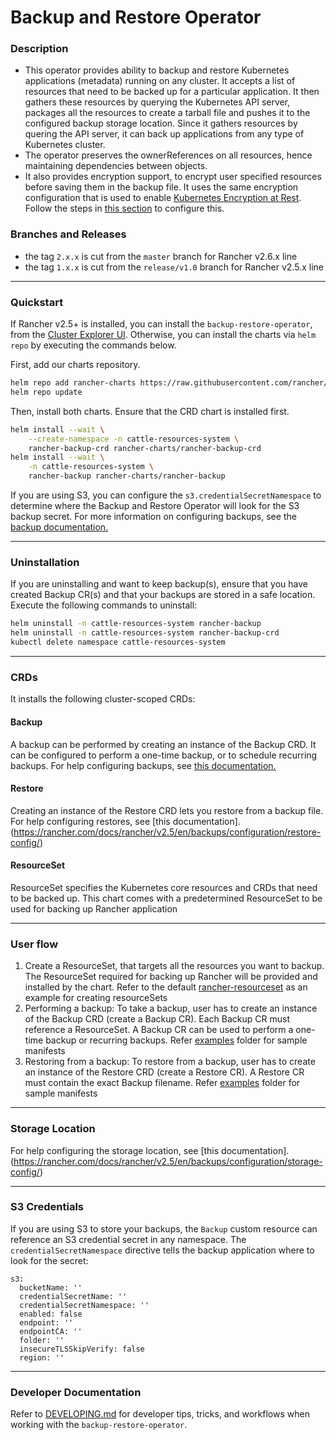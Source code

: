 # Backup and Restore Operator

### Description

* This operator provides ability to backup and restore Kubernetes applications (metadata) running on any cluster. It accepts a list of resources that need to be backed up for a particular application. It then gathers these resources by querying the Kubernetes API server, packages all the resources to create a tarball file and pushes it to the configured backup storage location. Since it gathers resources by quering the API server, it can back up applications from any type of Kubernetes cluster.
* The operator preserves the ownerReferences on all resources, hence maintaining dependencies between objects.
* It also provides encryption support, to encrypt user specified resources before saving them in the backup file. It uses the same encryption configuration that is used to enable [Kubernetes Encryption at Rest](https://kubernetes.io/docs/tasks/administer-cluster/encrypt-data/). Follow the steps in [this section](https://rancher.com/docs/rancher/v2.5/en/backups/configuration/backup-config/#encryption) to configure this.


### Branches and Releases

*  the tag `2.x.x` is cut from the `master` branch for Rancher v2.6.x line
*  the tag `1.x.x` is cut from the `release/v1.0` branch for Rancher v2.5.x line
----

### Quickstart

If Rancher v2.5+ is installed, you can install the `backup-restore-operator`, from the [Cluster Explorer UI](https://rancher.com/docs/rancher/v2.x/en/backups/v2.5/).
Otherwise, you can install the charts via `helm repo` by executing the commands below.

First, add our charts repository.

```bash
helm repo add rancher-charts https://raw.githubusercontent.com/rancher/charts/release-v2.5/
helm repo update
```

Then, install both charts.
Ensure that the CRD chart is installed first.

```bash
helm install --wait \
    --create-namespace -n cattle-resources-system \
    rancher-backup-crd rancher-charts/rancher-backup-crd
helm install --wait \
    -n cattle-resources-system \
    rancher-backup rancher-charts/rancher-backup
```

If you are using S3, you can configure the `s3.credentialSecretNamespace` to determine where the Backup and Restore Operator will look for the S3 backup secret. For more information on configuring backups, see the [backup documentation.](https://rancher.com/docs/rancher/v2.5/en/backups/back-up-rancher/#2-perform-a-backup)

----

### Uninstallation

If you are uninstalling and want to keep backup(s), ensure that you have created Backup CR(s) and that your backups are stored in a safe location.
Execute the following commands to uninstall:

```bash
helm uninstall -n cattle-resources-system rancher-backup
helm uninstall -n cattle-resources-system rancher-backup-crd
kubectl delete namespace cattle-resources-system
```

----

### CRDs

It installs the following cluster-scoped CRDs:
#### Backup
  A backup can be performed by creating an instance of the Backup CRD. It can be configured to perform a one-time backup, or to schedule recurring backups. For help configuring backups, see [this documentation.](https://rancher.com/docs/rancher/v2.5/en/backups/configuration/backup-config/)
#### Restore
  Creating an instance of the Restore CRD lets you restore from a backup file. For help configuring restores, see [this documentation].(https://rancher.com/docs/rancher/v2.5/en/backups/configuration/restore-config/)
#### ResourceSet
  ResourceSet specifies the Kubernetes core resources and CRDs that need to be backed up. This chart comes with a predetermined ResourceSet to be used for backing up Rancher application

----

### User flow
1. Create a ResourceSet, that targets all the resources you want to backup. The ResourceSet required for backing up Rancher will be provided and installed by the chart. Refer to the default [rancher-resourceset](https://github.com/rancher/backup-restore-operator/blob/master/charts/rancher-backup/templates/rancher-resourceset.yaml) as an example for creating resourceSets
2. Performing a backup: To take a backup, user has to create an instance of the Backup CRD (create a Backup CR). Each Backup CR must reference a ResourceSet. A Backup CR can be used to perform a one-time backup or recurring backups. Refer [examples](https://github.com/rancher/backup-restore-operator/tree/master/examples) folder for sample manifests
3. Restoring from a backup: To restore from a backup, user has to create an instance of the Restore CRD (create a Restore CR). A Restore CR must contain the exact Backup filename.  Refer [examples](https://github.com/rancher/backup-restore-operator/tree/master/examples) folder for sample manifests

---
### Storage Location

For help configuring the storage location, see [this documentation].(https://rancher.com/docs/rancher/v2.5/en/backups/configuration/storage-config/)

---

### S3 Credentials

If you are using S3 to store your backups, the `Backup` custom resource can reference an S3 credential secret in any namespace. The `credentialSecretNamespace` directive tells the backup application where to look for the secret:

```
s3:
  bucketName: ''
  credentialSecretName: ''
  credentialSecretNamespace: ''
  enabled: false
  endpoint: ''
  endpointCA: ''
  folder: ''
  insecureTLSSkipVerify: false
  region: ''
```

---

### Developer Documentation

Refer to [DEVELOPING.md](./DEVELOPING.md) for developer tips, tricks, and workflows when working with the `backup-restore-operator`.
